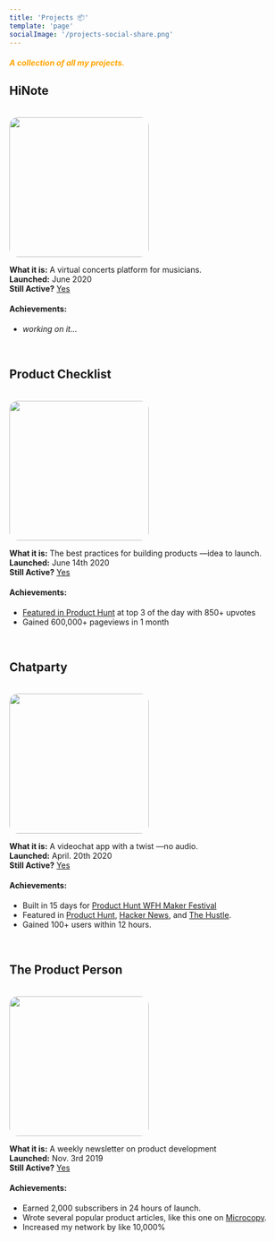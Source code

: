 ```yaml
---
title: 'Projects 📦'
template: 'page'
socialImage: '/projects-social-share.png'
---
```


#### <span style="color:orange">**_A collection of all my projects._**</span>

<!-- HINOTE -->

## HiNote

<br>
<a href="https://hinote.live"><img src="https://i.ibb.co/DrS0Mpd/Stripe-Logo-transparent.png" style="border-radius:15px" height="250px"></a>

**What it is:** A virtual concerts platform for musicians. <br>
**Launched:** June 2020 <br>
**Still Active?** [Yes](https://hinote.live)

#### Achievements:

- _working on it..._

<br>

<!-- PRODUCT CHECKLIST -->

## Product Checklist

<br>
<a href="https://productchecklist.co"><img src="https://i.ibb.co/z4TzRXj/pc-logo.png" style="border-radius:15px" height="250px"></a>

**What it is:** The best practices for building products —idea to launch. <br>
**Launched:** June 14th 2020 <br>
**Still Active?** [Yes](https://productchecklist.co)

#### Achievements:

- [Featured in Product Hunt](https://www.producthunt.com/posts/product-checklist) at top 3 of the day with 850+ upvotes
- Gained 600,000+ pageviews in 1 month

<br>

<!-- CHATPARTY -->

## Chatparty

<br>
<a href="https://chatparty.co"><img src="https://i.ibb.co/rm0tyQb/ph-thumbnail.png" style="border-radius:15px" height="250px"></a>

**What it is:** A videochat app with a twist —no audio. <br>
**Launched:** April. 20th 2020 <br>
**Still Active?** [Yes](https://chatparty.co)

#### Achievements:

- Built in 15 days for [Product Hunt WFH Maker Festival](https://www.producthunt.com/makers-festival/wfh)
- Featured in [Product Hunt](https://www.producthunt.com/posts/chatparty), [Hacker News](https://news.ycombinator.com/item?id=22916158), and [The Hustle](https://thehustle.co/04212020-silicon-valley-clubhouse/).
- Gained 100+ users within 12 hours.

<br>

<!-- THE PRODUCT PERSON -->

## The Product Person

<br>
<a href="https://theproductperson.com"><img src="https://i.ibb.co/D4bQwHf/The-Product-Person-Logo.png" style="border-radius:15px" height="250px"></a>

**What it is:** A weekly newsletter on product development <br>
**Launched:** Nov. 3rd 2019 <br>
**Still Active?** [Yes](https://theproductperson.com)

#### Achievements:

- Earned 2,000 subscribers in 24 hours of launch.
- Wrote several popular product articles, like this one on [Microcopy](https://twitter.com/antdke/status/1263130017598406657?s=20).
- Increased my network by like 10,000%
